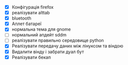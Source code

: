 - [x] Конфігурація firefox
- [x] реалізувати alttab
- [x] bluetooth
- [x] Аплет батареї
- [x] нормальна тема для gnome
- [ ] нормальний апдейт sddm
- [ ] реалізувати правильно середовище python
- [x] Реалізувати передачу даних між лінуксом та віндою
- [x] Видалити вінду і забрати дуал бут
- [x] Реалізувати бекап